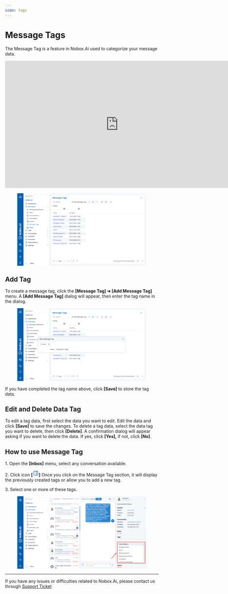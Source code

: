 ```yaml
---
icon: tags
---
```


# <i class="fa-regular fa-tags"></i> Message Tags

The Message Tag is a feature in Nobox.Ai used to categorize your message data.

<iframe width="742" height="418" src="https://www.youtube.com/embed/N0RkBCsJqsA/" title="01. Instalasi NoBox Desktop" frameborder="0" allow="accelerometer; autoplay; clipboard-write; encrypted-media; gyroscope; picture-in-picture; web-share" referrerpolicy="strict-origin-when-cross-origin" allowfullscreen></iframe>

<figure><img src="../../.gitbook/assets/Message Tags.png" alt=""><figcaption></figcaption></figure>

## **Add Tag**

To create a message tag, click the **\[Message Tag] ➔ \[Add Message Tag]** menu. A **\[Add Message Tag]** dialog will appear, then enter the tag name in the dialog.

<figure><img src="../../.gitbook/assets/New Message Tag .png" alt=""><figcaption></figcaption></figure>

If you have completed the tag name above, click **\[Save]** to store the tag data.

## **Edit and Delete Data Tag**

To edit a tag data, first select the data you want to edit. Edit the data and click **\[Save]** to save the changes. To delete a tag data, select the data tag you want to delete, then click **\[Delete]**. A confirmation dialog will appear asking if you want to delete the data. If yes, click **\[Yes],** if not, click **\[No]**.

## **How to use Message Tag**

1\. Open the **\[Inbox]** menu, select any conversation available.

2\. Click icon **\[**![](<../../.gitbook/assets/information icon.png>)**]** Once you click on the Message Tag section, it will display the previously created tags or allow you to add a new tag.

3\. Select one or more of these tags.

<figure><img src="../../.gitbook/assets/Cara Tag.png" alt=""><figcaption></figcaption></figure>

---

If you have any issues or difficulties related to Nobox.Ai, please contact us through [Support Ticket](https://crm.nobox.ai/clients/tickets)
